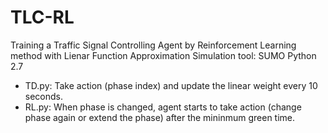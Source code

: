 # TLC-RL
Training a Traffic Signal Controlling Agent by Reinforcement Learning method with Lienar Function Approximation
Simulation tool: SUMO
Python 2.7
- TD.py: Take action (phase index) and update the linear weight every 10 seconds.
- RL.py: When phase is changed, agent starts to take action (change phase again or extend the phase) after the mininmum green time. 
